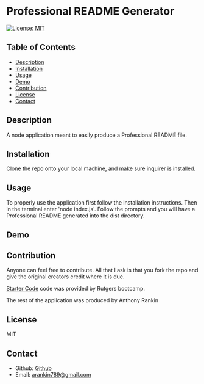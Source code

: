 # Professional README Generator

  [![License: MIT](https://img.shields.io/badge/License-MIT-yellow.svg)](https://opensource.org/licenses/MIT)   

  ## Table of Contents
  * [Description](#description)
  * [Installation](#instructions)
  * [Usage](#usage)
  * [Demo](#demo)
  * [Contribution](#contribution)
  * [License](#license)
  * [Contact](#contact)


  ## Description 
  A node application meant to easily produce a Professional README file. 

  ## Installation
  Clone the repo onto your local machine, and make sure inquirer is installed. 

  ## Usage
  To properly use the application first follow the installation instructions.  Then in the terminal enter 'node index.js'.  Follow the prompts and you will have a Professional README generated into the dist directory. 
  
  ## Demo 
  [](https://user-images.githubusercontent.com/30415670/165983330-6d4db65c-7dc7-4de6-944e-fd357321f0b5.mp4)

  ## Contribution 
  Anyone can feel free to contribute.  All that I ask is that you fork the repo and give the original creators credit where it is due.  

  [Starter Code](https://github.com/coding-boot-camp/potential-enigma) code was provided by Rutgers bootcamp. 

  The rest of the application was produced by Anthony Rankin

  ## License
  MIT

  ## Contact 
  - Github: [Github](https://github.com/Arankin7)
  - Email: arankin789@gmail.com
